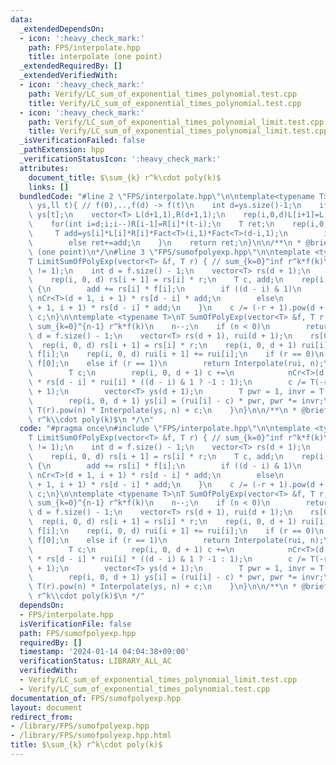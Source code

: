 ```yaml
---
data:
  _extendedDependsOn:
  - icon: ':heavy_check_mark:'
    path: FPS/interpolate.hpp
    title: interpolate (one point)
  _extendedRequiredBy: []
  _extendedVerifiedWith:
  - icon: ':heavy_check_mark:'
    path: Verify/LC_sum_of_exponential_times_polynomial.test.cpp
    title: Verify/LC_sum_of_exponential_times_polynomial.test.cpp
  - icon: ':heavy_check_mark:'
    path: Verify/LC_sum_of_exponential_times_polynomial_limit.test.cpp
    title: Verify/LC_sum_of_exponential_times_polynomial_limit.test.cpp
  _isVerificationFailed: false
  _pathExtension: hpp
  _verificationStatusIcon: ':heavy_check_mark:'
  attributes:
    document_title: $\sum_{k} r^k\cdot poly(k)$
    links: []
  bundledCode: "#line 2 \"FPS/interpolate.hpp\"\n\ntemplate<typename T>T Interpolate(vector<T>&\
    \ ys,ll t){ // f(0),..,f(d) -> f(t)\n    int d=ys.size()-1;\n    if(t<=d)return\
    \ ys[t];\n    vector<T> L(d+1,1),R(d+1,1);\n    rep(i,0,d)L[i+1]=L[i]*(t-i);\n\
    \    for(int i=d;i;i--)R[i-1]=R[i]*(t-i);\n    T ret;\n    rep(i,0,d+1){\n   \
    \     T add=ys[i]*L[i]*R[i]*Fact<T>(i,1)*Fact<T>(d-i,1);\n        if((d-i)&1)ret-=add;\n\
    \        else ret+=add;\n    }\n    return ret;\n}\n\n/**\n * @brief interpolate\
    \ (one point)\n*/\n#line 3 \"FPS/sumofpolyexp.hpp\"\n\ntemplate <typename T>\n\
    T LimitSumOfPolyExp(vector<T> &f, T r) { // sum_{k=0}^inf r^k*f(k)\n    assert(r\
    \ != 1);\n    int d = f.size() - 1;\n    vector<T> rs(d + 1);\n    rs[0] = 1;\n\
    \    rep(i, 0, d) rs[i + 1] = rs[i] * r;\n    T c, add;\n    rep(i, 0, d + 1)\
    \ {\n        add += rs[i] * f[i];\n        if ((d - i) & 1)\n            c -=\
    \ nCr<T>(d + 1, i + 1) * rs[d - i] * add;\n        else\n            c += nCr<T>(d\
    \ + 1, i + 1) * rs[d - i] * add;\n    }\n    c /= (-r + 1).pow(d + 1);\n    return\
    \ c;\n}\n\ntemplate <typename T>\nT SumOfPolyExp(vector<T> &f, T r, ll n) { //\
    \ sum_{k=0}^{n-1} r^k*f(k)\n    n--;\n    if (n < 0)\n        return 0;\n    int\
    \ d = f.size() - 1;\n    vector<T> rs(d + 1), rui(d + 1);\n    rs[0] = 1;\n  \
    \  rep(i, 0, d) rs[i + 1] = rs[i] * r;\n    rep(i, 0, d + 1) rui[i] = rs[i] *\
    \ f[i];\n    rep(i, 0, d) rui[i + 1] += rui[i];\n    if (r == 0)\n        return\
    \ f[0];\n    else if (r == 1)\n        return Interpolate(rui, n);\n    else {\n\
    \        T c;\n        rep(i, 0, d + 1) c +=\n            nCr<T>(d + 1, i + 1)\
    \ * rs[d - i] * rui[i] * ((d - i) & 1 ? -1 : 1);\n        c /= T(-r + 1).pow(d\
    \ + 1);\n        vector<T> ys(d + 1);\n        T pwr = 1, invr = T(r).inv();\n\
    \        rep(i, 0, d + 1) ys[i] = (rui[i] - c) * pwr, pwr *= invr;\n        return\
    \ T(r).pow(n) * Interpolate(ys, n) + c;\n    }\n}\n\n/**\n * @brief $\\sum_{k}\
    \ r^k\\cdot poly(k)$\n */\n"
  code: "#pragma once\n#include \"FPS/interpolate.hpp\"\n\ntemplate <typename T>\n\
    T LimitSumOfPolyExp(vector<T> &f, T r) { // sum_{k=0}^inf r^k*f(k)\n    assert(r\
    \ != 1);\n    int d = f.size() - 1;\n    vector<T> rs(d + 1);\n    rs[0] = 1;\n\
    \    rep(i, 0, d) rs[i + 1] = rs[i] * r;\n    T c, add;\n    rep(i, 0, d + 1)\
    \ {\n        add += rs[i] * f[i];\n        if ((d - i) & 1)\n            c -=\
    \ nCr<T>(d + 1, i + 1) * rs[d - i] * add;\n        else\n            c += nCr<T>(d\
    \ + 1, i + 1) * rs[d - i] * add;\n    }\n    c /= (-r + 1).pow(d + 1);\n    return\
    \ c;\n}\n\ntemplate <typename T>\nT SumOfPolyExp(vector<T> &f, T r, ll n) { //\
    \ sum_{k=0}^{n-1} r^k*f(k)\n    n--;\n    if (n < 0)\n        return 0;\n    int\
    \ d = f.size() - 1;\n    vector<T> rs(d + 1), rui(d + 1);\n    rs[0] = 1;\n  \
    \  rep(i, 0, d) rs[i + 1] = rs[i] * r;\n    rep(i, 0, d + 1) rui[i] = rs[i] *\
    \ f[i];\n    rep(i, 0, d) rui[i + 1] += rui[i];\n    if (r == 0)\n        return\
    \ f[0];\n    else if (r == 1)\n        return Interpolate(rui, n);\n    else {\n\
    \        T c;\n        rep(i, 0, d + 1) c +=\n            nCr<T>(d + 1, i + 1)\
    \ * rs[d - i] * rui[i] * ((d - i) & 1 ? -1 : 1);\n        c /= T(-r + 1).pow(d\
    \ + 1);\n        vector<T> ys(d + 1);\n        T pwr = 1, invr = T(r).inv();\n\
    \        rep(i, 0, d + 1) ys[i] = (rui[i] - c) * pwr, pwr *= invr;\n        return\
    \ T(r).pow(n) * Interpolate(ys, n) + c;\n    }\n}\n\n/**\n * @brief $\\sum_{k}\
    \ r^k\\cdot poly(k)$\n */"
  dependsOn:
  - FPS/interpolate.hpp
  isVerificationFile: false
  path: FPS/sumofpolyexp.hpp
  requiredBy: []
  timestamp: '2024-01-14 04:04:38+09:00'
  verificationStatus: LIBRARY_ALL_AC
  verifiedWith:
  - Verify/LC_sum_of_exponential_times_polynomial_limit.test.cpp
  - Verify/LC_sum_of_exponential_times_polynomial.test.cpp
documentation_of: FPS/sumofpolyexp.hpp
layout: document
redirect_from:
- /library/FPS/sumofpolyexp.hpp
- /library/FPS/sumofpolyexp.hpp.html
title: $\sum_{k} r^k\cdot poly(k)$
---
```

